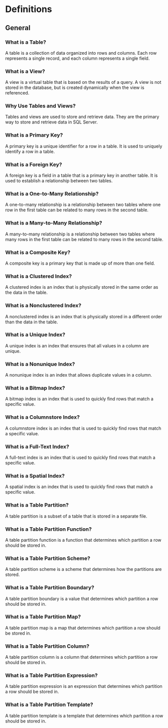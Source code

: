 # Definitions

## General

### What is a Table?

A table is a collection of data organized into rows and columns. Each row represents a single record, and each column represents a single field.

### What is a View?

A view is a virtual table that is based on the results of a query. A view is not stored in the database, but is created dynamically when the view is referenced.

### Why Use Tables and Views?

Tables and views are used to store and retrieve data. They are the primary way to store and retrieve data in SQL Server.

### What is a Primary Key?

A primary key is a unique identifier for a row in a table. It is used to uniquely identify a row in a table.

### What is a Foreign Key?

A foreign key is a field in a table that is a primary key in another table. It is used to establish a relationship between two tables.

### What is a One-to-Many Relationship?

A one-to-many relationship is a relationship between two tables where one row in the first table can be related to many rows in the second table.

### What is a Many-to-Many Relationship?

A many-to-many relationship is a relationship between two tables where many rows in the first table can be related to many rows in the second table.

### What is a Composite Key?

A composite key is a primary key that is made up of more than one field.

### What is a Clustered Index?

A clustered index is an index that is physically stored in the same order as the data in the table.

### What is a Nonclustered Index?

A nonclustered index is an index that is physically stored in a different order than the data in the table.

### What is a Unique Index?

A unique index is an index that ensures that all values in a column are unique.

### What is a Nonunique Index?

A nonunique index is an index that allows duplicate values in a column.

### What is a Bitmap Index?

A bitmap index is an index that is used to quickly find rows that match a specific value.

### What is a Columnstore Index?

A columnstore index is an index that is used to quickly find rows that match a specific value.

### What is a Full-Text Index?

A full-text index is an index that is used to quickly find rows that match a specific value.

### What is a Spatial Index?

A spatial index is an index that is used to quickly find rows that match a specific value.

### What is a Table Partition?

A table partition is a subset of a table that is stored in a separate file.

### What is a Table Partition Function?

A table partition function is a function that determines which partition a row should be stored in.

### What is a Table Partition Scheme?

A table partition scheme is a scheme that determines how the partitions are stored.

### What is a Table Partition Boundary?

A table partition boundary is a value that determines which partition a row should be stored in.

### What is a Table Partition Map?

A table partition map is a map that determines which partition a row should be stored in.

### What is a Table Partition Column?

A table partition column is a column that determines which partition a row should be stored in.

### What is a Table Partition Expression?

A table partition expression is an expression that determines which partition a row should be stored in.

### What is a Table Partition Template?

A table partition template is a template that determines which partition a row should be stored in.
